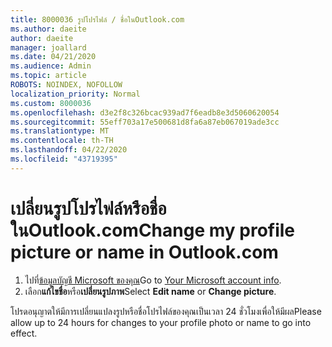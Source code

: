 ```yaml
---
title: 8000036 รูปโปรไฟล์ / ชื่อในOutlook.com
ms.author: daeite
author: daeite
manager: joallard
ms.date: 04/21/2020
ms.audience: Admin
ms.topic: article
ROBOTS: NOINDEX, NOFOLLOW
localization_priority: Normal
ms.custom: 8000036
ms.openlocfilehash: d3e2f8c326bcac939ad7f6eadb8e3d5060620054
ms.sourcegitcommit: 55eff703a17e500681d8fa6a87eb067019ade3cc
ms.translationtype: MT
ms.contentlocale: th-TH
ms.lasthandoff: 04/22/2020
ms.locfileid: "43719395"
---
```

# <a name="change-my-profile-picture-or-name-in-outlookcom"></a><span data-ttu-id="d8850-102">เปลี่ยนรูปโปรไฟล์หรือชื่อในOutlook.com</span><span class="sxs-lookup"><span data-stu-id="d8850-102">Change my profile picture or name in Outlook.com</span></span>

1. <span data-ttu-id="d8850-103">ไปที่[ข้อมูลบัญชี Microsoft ของคุณ](https://go.microsoft.com/fwlink/p/?linkid=860841)</span><span class="sxs-lookup"><span data-stu-id="d8850-103">Go to [Your Microsoft account info](https://go.microsoft.com/fwlink/p/?linkid=860841).</span></span>
1. <span data-ttu-id="d8850-104">เลือก**แก้ไขชื่อ**หรือ**เปลี่ยนรูปภาพ**</span><span class="sxs-lookup"><span data-stu-id="d8850-104">Select **Edit name** or **Change picture**.</span></span>

<span data-ttu-id="d8850-105">โปรดอนุญาตให้มีการเปลี่ยนแปลงรูปหรือชื่อโปรไฟล์ของคุณเป็นเวลา 24 ชั่วโมงเพื่อให้มีผล</span><span class="sxs-lookup"><span data-stu-id="d8850-105">Please allow up to 24 hours for changes to your profile photo or name to go into effect.</span></span>